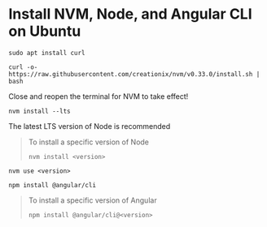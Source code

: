# Install NVM, Node, and Angular CLI on Ubuntu

```shell
sudo apt install curl
```

```shell
curl -o- https://raw.githubusercontent.com/creationix/nvm/v0.33.0/install.sh | bash
```

Close and reopen the terminal for NVM to take effect!

```shell
nvm install --lts
```

The latest LTS version of Node is recommended

> To install a specific version of Node
> 
> ```shell
> nvm install <version>
> ```

```shell
nvm use <version>
```

```shell
npm install @angular/cli
```

> To install a specific version of Angular
> 
> ```shell
> npm install @angular/cli@<version>
> ```
